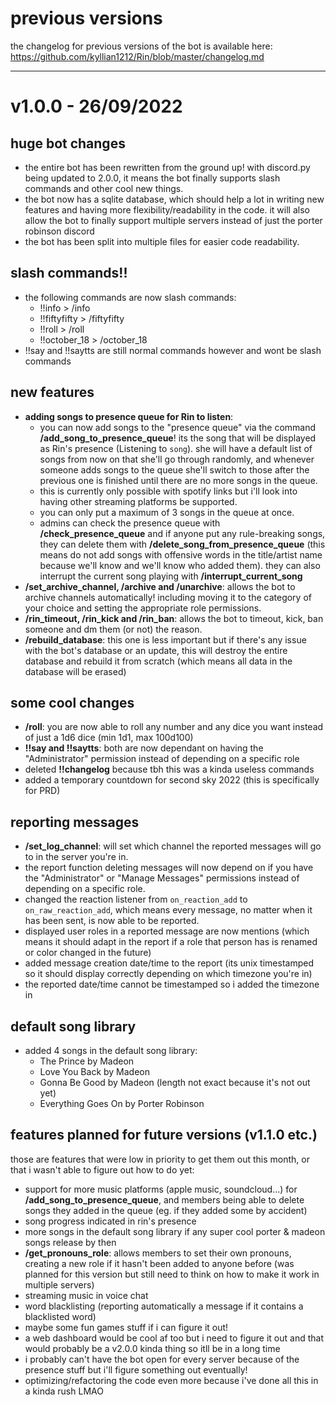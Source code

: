 # previous versions
the changelog for previous versions of the bot is available here: https://github.com/kyllian1212/Rin/blob/master/changelog.md

------------------------------------------------------------------------
# v1.0.0 - 26/09/2022

## **huge bot changes**
* the entire bot has been rewritten from the ground up! with discord.py being updated to 2.0.0, it means the bot finally supports slash commands and other cool new things.
* the bot now has a sqlite database, which should help a lot in writing new features and having more flexibility/readability in the code. it will also allow the bot to finally support multiple servers instead of just the porter robinson discord
* the bot has been split into multiple files for easier code readability.

## **slash commands!!**
* the following commands are now slash commands:
  * !!info > /info
  * !!fiftyfifty > /fiftyfifty
  * !!roll > /roll
  * !!october_18 > /october_18
* !!say and !!saytts are still normal commands however and wont be slash commands

## **new features**
* **adding songs to presence queue for Rin to listen**: 
  * you can now add songs to the "presence queue" via the command **/add_song_to_presence_queue**! its the song that will be displayed as Rin's presence (Listening to `song`). she will have a default list of songs from now on that she'll go through randomly, and whenever someone adds songs to the queue she'll switch to those after the previous one is finished until there are no more songs in the queue. 
  * this is currently only possible with spotify links but i'll look into having other streaming platforms be supported. 
  * you can only put a maximum of 3 songs in the queue at once.
  * admins can check the presence queue with **/check_presence_queue** and if anyone put any rule-breaking songs, they can delete them with **/delete_song_from_presence_queue** (this means do not add songs with offensive words in the title/artist name because we'll know and we'll know who added them). they can also interrupt the current song playing with **/interrupt_current_song**
* **/set_archive_channel, /archive and /unarchive**: allows the bot to archive channels automatically! including moving it to the category of your choice and setting the appropriate role permissions.
* **/rin_timeout, /rin_kick and /rin_ban**: allows the bot to timeout, kick, ban someone and dm them (or not) the reason. 
* **/rebuild_database**: this one is less important but if there's any issue with the bot's database or an update, this will destroy the entire database and rebuild it from scratch (which means all data in the database will be erased)

## **some cool changes**
* **/roll**: you are now able to roll any number and any dice you want instead of just a 1d6 dice (min 1d1, max 100d100)
* **!!say and !!saytts**: both are now dependant on having the "Administrator" permission instead of depending on a specific role
* deleted **!!changelog** because tbh this was a kinda useless commands
* added a temporary countdown for second sky 2022 (this is specifically for PRD)

## **reporting messages**
* **/set_log_channel**: will set which channel the reported messages will go to in the server you're in.
* the report function deleting messages will now depend on if you have the "Administrator" or "Manage Messages" permissions instead of depending on a specific role.
* changed the reaction listener from `on_reaction_add` to `on_raw_reaction_add`, which means every message, no matter when it has been sent, is now able to be reported.
* displayed user roles in a reported message are now mentions (which means it should adapt in the report if a role that person has is renamed or color changed in the future)
* added message creation date/time to the report (its unix timestamped so it should display correctly depending on which timezone you're in)
* the reported date/time cannot be timestamped so i added the timezone in

## **default song library**
* added 4 songs in the default song library:
  * The Prince by Madeon
  * Love You Back by Madeon
  * Gonna Be Good by Madeon (length not exact because it's not out yet)
  * Everything Goes On by Porter Robinson

## **features planned for future versions (v1.1.0 etc.)**
those are features that were low in priority to get them out this month, or that i wasn't able to figure out how to do yet:
* support for more music platforms (apple music, soundcloud...) for **/add_song_to_presence_queue**, and members being able to delete songs they added in the queue (eg. if they added some by accident)
* song progress indicated in rin's presence
* more songs in the default song library if any super cool porter & madeon songs release by then
* **/get_pronouns_role**: allows members to set their own pronouns, creating a new role if it hasn't been added to anyone before (was planned for this version but still need to think on how to make it work in multiple servers)
* streaming music in voice chat
* word blacklisting (reporting automatically a message if it contains a blacklisted word)
* maybe some fun games stuff if i can figure it out!
* a web dashboard would be cool af too but i need to figure it out and that would probably be a v2.0.0 kinda thing so itll be in a long time
* i probably can't have the bot open for every server because of the presence stuff but i'll figure something out eventually!
* optimizing/refactoring the code even more because i've done all this in a kinda rush LMAO